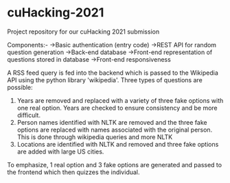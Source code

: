 # cuHacking-2021
Project repository for our cuHacking 2021 submission

Components:-
	->Basic authentication (entry code)
	->REST API for random question generation
	->Back-end database
	->Front-end representation of questions stored in database
	->Front-end responsiveness


A RSS feed query is fed into the backend which is passed to the Wikipedia API using the python library 'wikipedia'. Three types of questions are possible:

1) Years are removed and replaced with a variety of three fake options with one real option. Years are checked to ensure consistency and be more difficult.
2) Person names identified with NLTK are removed and the three fake options are replaced with names associated with the original person. This is done through wikipedia queries and more NLTK
3) Locations are identified with NLTK and removed and three fake options are added with large US cities.

To emphasize, 1 real option and 3 fake options are generated and passed to the frontend which then quizzes the individual. 
